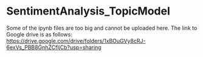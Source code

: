# SentimentAnalysis_TopicModel
Some of the ipynb files are too big and cannot be uploaded here. The link to Google drive is as follows: https://drive.google.com/drive/folders/1xBOuGVy8cRJ-6exVs_PBB8GnhZCfIjCb?usp=sharing
